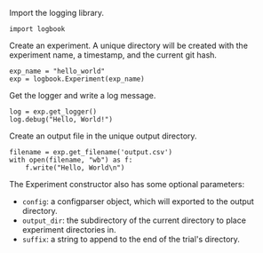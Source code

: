 Import the logging library.

    import logbook

Create an experiment. A unique directory will be created with the experiment
name, a timestamp, and the current git hash.

    exp_name = "hello_world"
    exp = logbook.Experiment(exp_name)

Get the logger and write a log message.

    log = exp.get_logger()
    log.debug("Hello, World!")

Create an output file in the unique output directory.

    filename = exp.get_filename('output.csv')
    with open(filename, "wb") as f:
        f.write("Hello, World\n")
        
The Experiment constructor also has some optional parameters:
* `config`: a configparser object, which will exported to the output directory.
* `output_dir`: the subdirectory of the current directory to place experiment directories in.
* `suffix`: a string to append to the end of the trial's directory.

